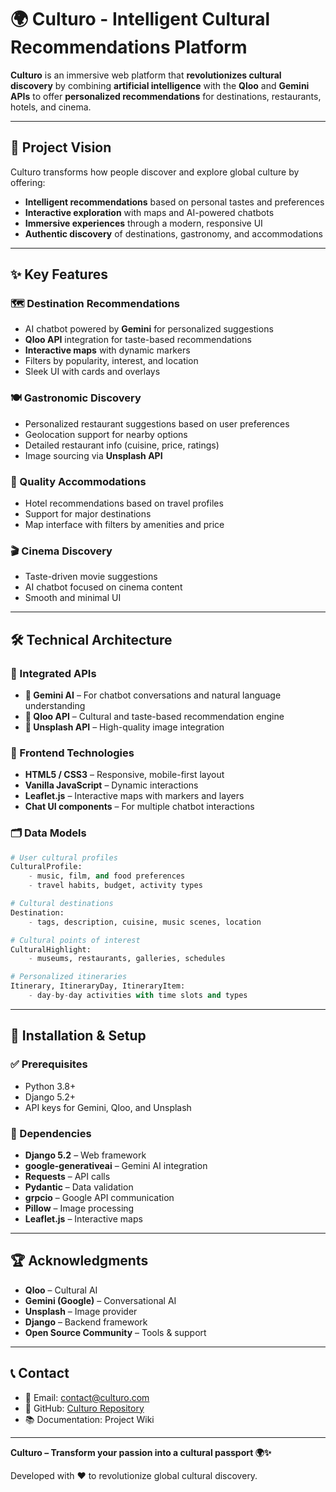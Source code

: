 
# 🌍 Culturo - Intelligent Cultural Recommendations Platform

**Culturo** is an immersive web platform that **revolutionizes cultural discovery** by combining **artificial intelligence** with the **Qloo** and **Gemini APIs** to offer **personalized recommendations** for destinations, restaurants, hotels, and cinema.

---

## 🎯 Project Vision

Culturo transforms how people discover and explore global culture by offering:

- **Intelligent recommendations** based on personal tastes and preferences  
- **Interactive exploration** with maps and AI-powered chatbots  
- **Immersive experiences** through a modern, responsive UI  
- **Authentic discovery** of destinations, gastronomy, and accommodations

---

## ✨ Key Features

### 🗺️ Destination Recommendations
- AI chatbot powered by **Gemini** for personalized suggestions  
- **Qloo API** integration for taste-based recommendations  
- **Interactive maps** with dynamic markers  
- Filters by popularity, interest, and location  
- Sleek UI with cards and overlays

### 🍽️ Gastronomic Discovery
- Personalized restaurant suggestions based on user preferences  
- Geolocation support for nearby options  
- Detailed restaurant info (cuisine, price, ratings)  
- Image sourcing via **Unsplash API**

### 🏨 Quality Accommodations
- Hotel recommendations based on travel profiles  
- Support for major destinations  
- Map interface with filters by amenities and price

### 🎬 Cinema Discovery
- Taste-driven movie suggestions  
- AI chatbot focused on cinema content  
- Smooth and minimal UI

---

## 🛠️ Technical Architecture

### 🔗 Integrated APIs
- **🤖 Gemini AI** – For chatbot conversations and natural language understanding  
- **🎯 Qloo API** – Cultural and taste-based recommendation engine  
- **📸 Unsplash API** – High-quality image integration

### 🎨 Frontend Technologies
- **HTML5 / CSS3** – Responsive, mobile-first layout  
- **Vanilla JavaScript** – Dynamic interactions  
- **Leaflet.js** – Interactive maps with markers and layers  
- **Chat UI components** – For multiple chatbot interactions

### 🗂️ Data Models
```python
# User cultural profiles
CulturalProfile:
    - music, film, and food preferences
    - travel habits, budget, activity types

# Cultural destinations
Destination:
    - tags, description, cuisine, music scenes, location

# Cultural points of interest
CulturalHighlight:
    - museums, restaurants, galleries, schedules

# Personalized itineraries
Itinerary, ItineraryDay, ItineraryItem:
    - day-by-day activities with time slots and types
```

---

## 🚀 Installation & Setup

### ✅ Prerequisites
- Python 3.8+  
- Django 5.2+  
- API keys for Gemini, Qloo, and Unsplash

### 📄 Dependencies
- **Django 5.2** – Web framework  
- **google-generativeai** – Gemini AI integration
- **Requests** – API calls  
- **Pydantic** – Data validation
- **grpcio** – Google API communication
- **Pillow** – Image processing  
- **Leaflet.js** – Interactive maps  

---

## 🏆 Acknowledgments

- **Qloo** – Cultural AI  
- **Gemini (Google)** – Conversational AI  
- **Unsplash** – Image provider  
- **Django** – Backend framework  
- **Open Source Community** – Tools & support

---

## 📞 Contact

- 📧 Email: [contact@culturo.com](mailto:contact@culturo.com)  
- 🐙 GitHub: [Culturo Repository](https://github.com/kingWD123/Culturo)  
- 📚 Documentation: Project Wiki

---


**Culturo – Transform your passion into a cultural passport 🌍✨**

Developed with ❤️ to revolutionize global cultural discovery.
